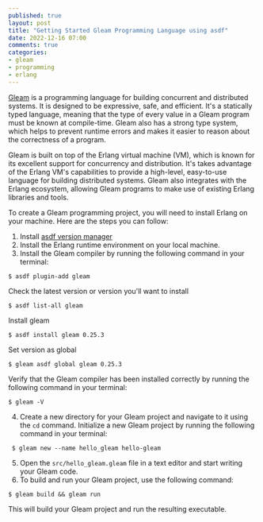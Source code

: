 ```yaml
---
published: true
layout: post
title: "Getting Started Gleam Programming Language using asdf"
date: 2022-12-16 07:00
comments: true
categories: 
- gleam
- programming
- erlang
---
```


[Gleam](https://gleam.run) is a programming language for building concurrent and distributed systems. It is designed to be expressive, safe, and efficient. 
It's a statically typed language, meaning that the type of every value in a Gleam program must be known at compile-time. Gleam also has a strong type system, which helps to prevent runtime errors and makes it easier to reason about the correctness of a program.

Gleam is built on top of the Erlang virtual machine (VM), which is known for its excellent support for concurrency and distribution. It's takes advantage of the Erlang VM's capabilities to provide a high-level, easy-to-use language for building distributed systems. 
Gleam also integrates with the Erlang ecosystem, allowing Gleam programs to make use of existing Erlang libraries and tools.

<!--more-->

To create a Gleam programming project, you will need to install Erlang on your machine. Here are the steps you can follow:
1. Install [asdf version manager](https://github.com/asdf-vm/asdf)
2. Install the Erlang runtime environment on your local machine. 
3. Install the Gleam compiler by running the following command in your terminal: 
  
  ```
  $ asdf plugin-add gleam
  ```
  
  Check the latest version or version you'll want to install
  
  ```
  $ asdf list-all gleam
  ```
  
  Install gleam
  
  ```
  $ asdf install gleam 0.25.3
  ```
  
  Set version as global
  
  ```
  $ gleam asdf global gleam 0.25.3
  ```
  
  Verify that the Gleam compiler has been installed correctly by running the following command in your terminal:
 
  ```
  $ gleam -V
  ``` 

4. Create a new directory for your Gleam project and navigate to it using the `cd` command. Initialize a new Gleam project by running the following command in your terminal:
 
 ```
  $ gleam new --name hello_gleam hello-gleam
  ```
5. Open the `src/hello_gleam.gleam` file in a text editor and start writing your Gleam code.
6. To build and run your Gleam project, use the following command:
  
  ```
  $ gleam build && gleam run
  
  ```

This will build your Gleam project and run the resulting executable.

